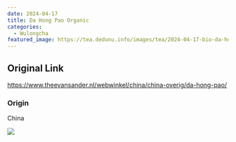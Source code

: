 ```yaml
---
date: 2024-04-17
title: Da Hong Pao Organic
categories:
  - Wulongcha
featured_image: https://tea.dedunu.info/images/tea/2024-04-17-bio-da-hong-pao-1.jpeg
---
```


## Original Link

<https://www.theevansander.nl/webwinkel/china/china-overig/da-hong-pao/>

### Origin

China

![](https://tea.dedunu.info/images/tea/2024-04-17-bio-da-hong-pao-2.jpeg)